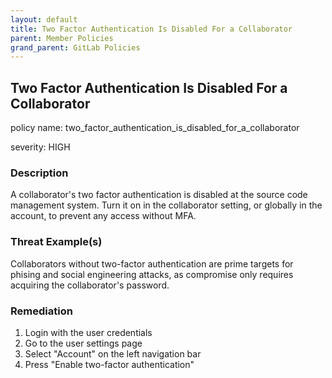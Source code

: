 ```yaml
---
layout: default
title: Two Factor Authentication Is Disabled For a Collaborator
parent: Member Policies
grand_parent: GitLab Policies
---
```



## Two Factor Authentication Is Disabled For a Collaborator
policy name: two_factor_authentication_is_disabled_for_a_collaborator

severity: HIGH

### Description
A collaborator's two factor authentication is disabled at the source code management system. Turn it on in the collaborator setting, or globally in the account, to prevent any access without MFA.

### Threat Example(s)
Collaborators without two-factor authentication are prime targets for phising and social engineering attacks, as compromise only requires acquiring the collaborator's password.



### Remediation
1. Login with the user credentials
2. Go to the user settings page
3. Select "Account" on the left navigation bar
4. Press "Enable two-factor authentication"



